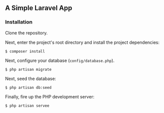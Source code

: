 ## A Simple Laravel App 

### Installation

Clone the repository.

Next, enter the project's root directory and install the project dependencies:

    $ composer install

Next, configure your database (`config/database.php`).

	$ php artisan migrate

Next, seed the database:

	$ php artisan db:seed

Finally, fire up the PHP development server:

	$ php artisan servee

